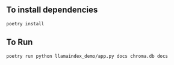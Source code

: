 ## To install dependencies
```poetry install```
## To Run 
```poetry run python llamaindex_demo/app.py docs chroma.db docs```
